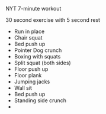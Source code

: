 NYT 7-minute workout

30 second exercise with 5 second rest

- Run in place
- Chair squat
- Bed push up
- Pointer Dog crunch
- Boxing with squats
- Split squat (both sides)
- Floor push up
- Floor plank
- Jumping jacks
- Wall sit
- Bed push up
- Standing side crunch
- 
